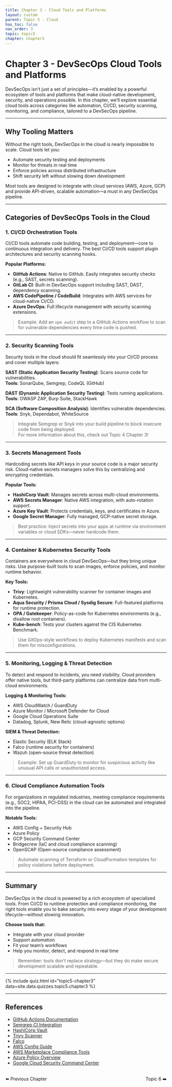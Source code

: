 ```yaml
---
title: Chapter 3 - Cloud Tools and Platforms
layout: custom
parent: Topic 5 - Cloud
has_toc: false
nav_order: 3
topic: topic5
chapter: chapter3
---
```


# Chapter 3 - DevSecOps Cloud Tools and Platforms

DevSecOps isn’t just a set of principles—it’s enabled by a powerful ecosystem of tools and platforms that make cloud-native development, security, and operations possible. In this chapter, we’ll explore essential cloud tools across categories like automation, CI/CD, security scanning, monitoring, and compliance, tailored to a DevSecOps pipeline.

---

## Why Tooling Matters

Without the right tools, DevSecOps in the cloud is nearly impossible to scale. Cloud tools let you:

- Automate security testing and deployments  
- Monitor for threats in real time  
- Enforce policies across distributed infrastructure  
- Shift security left without slowing down development  

Most tools are designed to integrate with cloud services (AWS, Azure, GCP) and provide API-driven, scalable automation—a must in any DevSecOps pipeline.

---

## Categories of DevSecOps Tools in the Cloud

### 1. CI/CD Orchestration Tools

CI/CD tools automate code building, testing, and deployment—core to continuous integration and delivery. The best CI/CD tools support plugin architectures and security scanning hooks.

**Popular Platforms:**

- **GitHub Actions**: Native to GitHub. Easily integrates security checks (e.g., SAST, secrets scanning).  
- **GitLab CI**: Built-in DevSecOps support including SAST, DAST, dependency scanning.  
- **AWS CodePipeline / CodeBuild**: Integrates with AWS services for cloud-native CI/CD.  
- **Azure DevOps**: Full lifecycle management with security scanning extensions.  

> Example: Add an `npm audit` step to a GitHub Actions workflow to scan for vulnerable dependencies every time code is pushed.

---

### 2. Security Scanning Tools

Security tools in the cloud should fit seamlessly into your CI/CD process and cover multiple layers:

**SAST (Static Application Security Testing)**: Scans source code for vulnerabilities.  
**Tools**: SonarQube, Semgrep, CodeQL (GitHub)

**DAST (Dynamic Application Security Testing)**: Tests running applications.  
**Tools**: OWASP ZAP, Burp Suite, StackHawk

**SCA (Software Composition Analysis)**: Identifies vulnerable dependencies.  
**Tools**: Snyk, Dependabot, WhiteSource

> Integrate Semgrep or Snyk into your build pipeline to block insecure code from being deployed.  
> For more information about this, check out Topic 4 Chapter 3!

---

### 3. Secrets Management Tools

Hardcoding secrets like API keys in your source code is a major security risk. Cloud-native secrets managers solve this by centralizing and encrypting credentials.

**Popular Tools:**

- **HashiCorp Vault**: Manages secrets across multi-cloud environments.  
- **AWS Secrets Manager**: Native AWS integration, with auto-rotation support.  
- **Azure Key Vault**: Protects credentials, keys, and certificates in Azure.  
- **Google Secret Manager**: Fully managed, GCP-native secret storage.  

> Best practice: Inject secrets into your apps at runtime via environment variables or cloud SDKs—never hardcode them.

---

### 4. Container & Kubernetes Security Tools

Containers are everywhere in cloud DevSecOps—but they bring unique risks. Use purpose-built tools to scan images, enforce policies, and monitor runtime behavior.

**Key Tools:**

- **Trivy**: Lightweight vulnerability scanner for container images and Kubernetes.  
- **Aqua Security / Prisma Cloud / Sysdig Secure**: Full-featured platforms for runtime protection.  
- **OPA / Gatekeeper**: Policy-as-code for Kubernetes environments (e.g., disallow root containers).  
- **Kube-bench**: Tests your clusters against the CIS Kubernetes Benchmark.  

> Use GitOps-style workflows to deploy Kubernetes manifests and scan them for misconfigurations.

---

### 5. Monitoring, Logging & Threat Detection

To detect and respond to incidents, you need visibility. Cloud providers offer native tools, but third-party platforms can centralize data from multi-cloud environments.

**Logging & Monitoring Tools:**

- AWS CloudWatch / GuardDuty  
- Azure Monitor / Microsoft Defender for Cloud  
- Google Cloud Operations Suite  
- Datadog, Splunk, New Relic (cloud-agnostic options)  

**SIEM & Threat Detection:**

- Elastic Security (ELK Stack)  
- Falco (runtime security for containers)  
- Wazuh (open-source threat detection)  

> Example: Set up GuardDuty to monitor for suspicious activity like unusual API calls or unauthorized access.

---

### 6. Cloud Compliance Automation Tools

For organizations in regulated industries, meeting compliance requirements (e.g., SOC2, HIPAA, PCI-DSS) in the cloud can be automated and integrated into the pipeline.

**Notable Tools:**

- AWS Config + Security Hub  
- Azure Policy  
- GCP Security Command Center  
- Bridgecrew (IaC and cloud compliance scanning)  
- OpenSCAP (Open-source compliance assessment)  

> Automate scanning of Terraform or CloudFormation templates for policy violations before deployment.

---

## Summary

DevSecOps in the cloud is powered by a rich ecosystem of specialized tools. From CI/CD to runtime protection and compliance monitoring, the right tools enable you to bake security into every stage of your development lifecycle—without slowing innovation.

**Choose tools that:**

- Integrate with your cloud provider  
- Support automation  
- Fit your team’s workflows  
- Help you monitor, detect, and respond in real time  

> Remember: tools don’t replace strategy—but they do make secure development scalable and repeatable.

---

{% include quiz.html
  id="topic5-chapter3"
  data=site.data.quizzes.topic5.chapter3
%}

---

## References

- [GitHub Actions Documentation](https://docs.github.com/en/actions)  
- [Semgrep CI Integration](https://semgrep.dev/docs/deployment/add-semgrep-to-ci)  
- [HashiCorp Vault](https://developer.hashicorp.com/vault)  
- [Trivy Scanner](https://github.com/aquasecurity/trivy)  
- [Falco](https://falco.org/)  
- [AWS Config Guide](https://docs.aws.amazon.com/config/latest/developerguide/evaluate-config.html)  
- [AWS Marketplace Compliance Tools](https://aws.amazon.com/marketplace/pp/prodview-yfh7zy22jbbt2)  
- [Azure Policy Overview](https://learn.microsoft.com/en-us/azure/governance/policy/overview)  
- [Google Cloud Security Command Center](https://cloud.google.com/security/products/security-command-center?hl=en)

<div style="display: flex; justify-content: space-between; margin-top: 2rem;">
  <a href="../chapter-2-cloud-in-devsecops/" style="text-decoration: none;">⬅️ Previous Chapter</a>
  <a href="../../Topic-6-DevSecOps-in-Industry/" style="text-decoration: none;">Topic 6 ➡️</a>
</div>